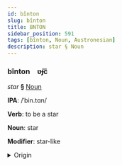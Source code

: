 ```yaml
---
id: bînton
slug: bînton
title: BNTON
sidebar_position: 591
tags: [bînton, Noun, Austronesian]
description: star § Noun
---
```


### bînton&emsp;<span kind="abugida">ʋ̃ɟc̃</span>

*star* **§** [Noun](../../tags/Noun)

**IPA**: /ˈbin.tɑn/

**Verb**: to be a star

**Noun**: star

**Modifier**: star-like

<details>
    <summary>Origin</summary>
    Malay bintang /bintaŋ/<br/>
    <em>Austronesian Language Family</em>
</details>
